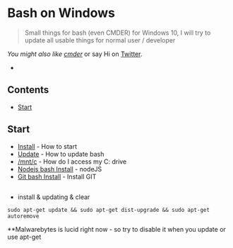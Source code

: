 # Bash on Windows
> Small things for bash (even CMDER) for Windows 10, I will try to update all usable things for normal user / developer

*You might also like [cmder](https://github.com/cmderdev/cmder)* or say Hi on [Twitter](https://twitter.com/apsolut).

-



## Contents

- [Start](#inst)




## Start

* [Install](https://msdn.microsoft.com/en-us/commandline/wsl/install_guide) - How to start
* [Update](https://msdn.microsoft.com/en-us/commandline/wsl/faq#how-do-i-update-bash-on-ubuntu-on-windows) - How to update bash
* [/mnt/c](https://msdn.microsoft.com/en-us/commandline/wsl/faq#how-do-i-access-my-c-drive) - How do I access my C: drive
* [Nodejs bash Install](https://aigeec.com/installing-node-js-on-windows-10-bash/) - nodeJS
* [Git bash Install](https://scottiestech.info/2016/08/14/how-to-install-git-and-gitk-on-bash-on-ubuntu-on-windows-10/) - Install GIT


##
- install & updating & clear
```` 
sudo apt-get update && sudo apt-get dist-upgrade && sudo apt-get autoremove
````
 **Malwarebytes is lucid right now - so try to disable it when you update or use apt-get
